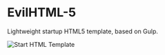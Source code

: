 <h1>EvilHTML-5</h1>
<p>Lightweight startup HTML5 template, based on Gulp.</p>

<p>
	<img src="https://yadi.sk/i/gClR3oPIIaDaIg" alt="Start HTML Template">
</p>
